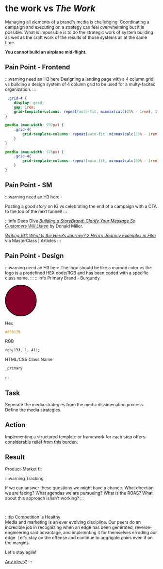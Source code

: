 # the work vs _The Work_
Managing all elements of a brand's media is challenging. Coordinating a  campaign and executing on a strategy can feel overwhelming but it is possible. What is impossible is to do the strategic work of system building as well as the craft work of the results of those systems all at the same time. 

**You cannot build an airplane mid-flight.**


## Pain Point - Frontend 

:::warning need an H3 here
Designing a landing page with a 4 column grid vs building a design system of 4 column grid to be used for a multy-facited organization.
::: 

```css
 .grid-4 {
    display: grid;
    gap: 1rem;
    grid-template-columns: repeat(auto-fit, minmax(calc(25% - 1rem), 1fr));
}

@media (max-width: 992px) {
    .grid-4{
        grid-template-columns: repeat(auto-fit, minmax(calc(50% - 1rem), 1fr));
    }
}

@media (max-width: 576px) {
    .grid-4{
        grid-template-columns: repeat(auto-fit, minmax(calc(50% - 1rem), 1fr));
    }
}
```

## Pain Point - SM
:::warning need an H3 here

Posting a _good story_ on IG vs celebrating the end of a campaign with a CTA to the top of the next funnel!
:::

:::info Deep Dive
[*Building a StoryBrand: Clarify Your Message So Customers Will Listen*](https://www.amazon.com/Building-StoryBrand-Clarify-Message-Customers/dp/0718033329) by Donald Miller.

[*Writing 101: What Is the Hero’s Journey? 2 Hero’s Journey Examples in Film*](https://www.masterclass.com/articles/writing-101-what-is-the-heros-journey) via MasterClass | Articles
:::

## Pain Point - Design

:::warning need an H3 here
The logo should be like a maroon color vs the logo is a predefined HEX code/RGB and has been coded with a specific class name. 
:::
:::info Primary Brand - Burgundy
<br>
<div style="width: 100px; height: 100px; border: solid black 2px ; border-radius: 100px; background-color: #850129;"></div>

Hex
```css
#850129
```

RGB
```css
rgb(133, 1, 41);
```

HTML/CSS Class Name
```html
_primary
```
:::

## Task
Seperate the media strategies from the media dissimenation process. Define the media strategies.  

## Action
Implementing a structured template or framework for each step offers considerable relief from this burden.

## Result

Product-Market fit

:::warning Tracking 

If we can answer these questions we might have a chance. What direction we are facing? What agendas we are pursueing? What is the ROAS? What about this approach is/isn't working? 
:::

<br>

:::tip Competition is Healthy   
Media and marketing is an ever evolving discipline. Our peers do an incredible job in recognizing when an edge has been generated, reverse-engineering said advantage, and implemnting it for themselves erroding our edge. Let's stay on  the offense and continue to aggrigate gains even if on the margins.  

Let's stay agile! 

[Any ideas?](./contact.md)
:::

